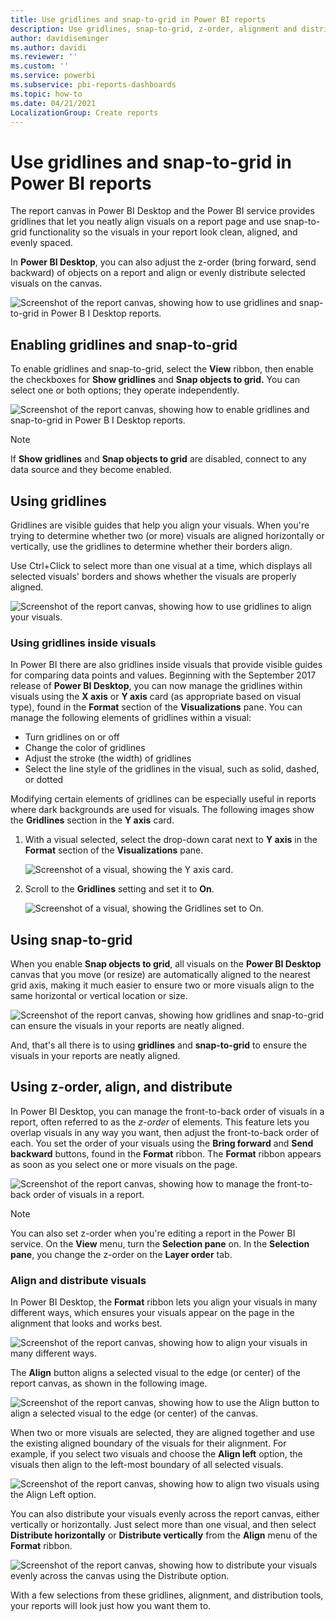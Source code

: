 ```yaml
---
title: Use gridlines and snap-to-grid in Power BI reports
description: Use gridlines, snap-to-grid, z-order, alignment and distribution in Power BI reports
author: davidiseminger
ms.author: davidi
ms.reviewer: ''
ms.custom: ''
ms.service: powerbi
ms.subservice: pbi-reports-dashboards
ms.topic: how-to
ms.date: 04/21/2021
LocalizationGroup: Create reports
---
```

# Use gridlines and snap-to-grid in Power BI reports
The report canvas in Power BI Desktop and the Power BI service provides gridlines that let you neatly align visuals on a report page and use snap-to-grid functionality so the visuals in your report look clean, aligned, and evenly spaced.

In **Power BI Desktop**, you can also adjust the z-order (bring forward, send backward) of objects on a report and align or evenly distribute selected visuals on the canvas.

![Screenshot of the report canvas, showing how to use gridlines and snap-to-grid in Power B I Desktop reports.](media/desktop-gridlines-snap-to-grid/snap-to-grid_0.png)

## Enabling gridlines and snap-to-grid
To enable gridlines and snap-to-grid, select the **View** ribbon, then enable the checkboxes for **Show gridlines** and **Snap objects to grid.** You can select one or both options; they operate independently.

![Screenshot of the report canvas, showing how to enable gridlines and snap-to-grid in Power B I Desktop reports.](media/desktop-gridlines-snap-to-grid/snap-to-grid_1.png)

> [!NOTE]
> If **Show gridlines** and **Snap objects to grid** are disabled, connect to any data source and they become enabled.

## Using gridlines
Gridlines are visible guides that help you align your visuals. When you're trying to determine whether two (or more) visuals are aligned horizontally or vertically, use the gridlines to determine whether their borders align.

Use Ctrl+Click to select more than one visual at a time, which displays all selected visuals' borders and shows whether the visuals are properly aligned.

![Screenshot of the report canvas, showing how to use gridlines to align your visuals.](media/desktop-gridlines-snap-to-grid/snap-to-grid_2.png)

### Using gridlines inside visuals
In Power BI there are also gridlines inside visuals that provide visible guides for comparing data points and values. Beginning with the September 2017 release of **Power BI Desktop**, you can now manage the gridlines within visuals using the **X axis** or **Y axis** card (as appropriate based on visual type), found in the **Format** section of the **Visualizations** pane. You can manage the following elements of gridlines within a visual:

* Turn gridlines on or off
* Change the color of gridlines
* Adjust the stroke (the width) of gridlines
* Select the line style of the gridlines in the visual, such as solid, dashed, or dotted

Modifying certain elements of gridlines can be especially useful in reports where dark backgrounds are used for visuals. The following images show the **Gridlines** section in the **Y axis** card.

1. With a visual selected, select the drop-down carat next to **Y axis** in the **Format** section of the **Visualizations** pane.
   
   ![Screenshot of a visual, showing the Y axis card.](media/desktop-gridlines-snap-to-grid/snap-to-grid_9.png)
   
1. Scroll to the **Gridlines** setting and set it to **On**.
   
   ![Screenshot of a visual, showing the Gridlines set to On.](media/desktop-gridlines-snap-to-grid/snap-to-grid-gridlines.png)
   
## Using snap-to-grid
When you enable **Snap objects to grid**, all visuals on the **Power BI Desktop** canvas that you move (or resize) are automatically aligned to the nearest grid axis, making it much easier to ensure two or more visuals align to the same horizontal or vertical location or size.

![Screenshot of the report canvas, showing how gridlines and snap-to-grid can ensure the visuals in your reports are neatly aligned.](media/desktop-gridlines-snap-to-grid/snap-to-grid_3.png)

And, that's all there is to using **gridlines** and **snap-to-grid** to ensure the visuals in your reports are neatly aligned.

## Using z-order, align, and distribute
In Power BI Desktop, you can manage the front-to-back order of visuals in a report, often referred to as the *z-order* of elements. This feature lets you overlap visuals in any way you want, then adjust the front-to-back order of each. You set the order of your visuals using the **Bring forward** and **Send backward** buttons, found in the **Format** ribbon. The **Format** ribbon appears as soon as you select one or more visuals on the page.

![Screenshot of the report canvas, showing how to manage the front-to-back order of visuals in a report.](media/desktop-gridlines-snap-to-grid/snap-to-grid_4.png)

> [!NOTE]
> You can also set z-order when you're editing a report in the Power BI service. On the **View** menu, turn the **Selection pane** on. In the **Selection pane**, you change the z-order on the **Layer order** tab.

### Align and distribute visuals

In Power BI Desktop, the **Format** ribbon lets you align your visuals in many different ways, which ensures your visuals appear on the page in the alignment that looks and works best.

![Screenshot of the report canvas, showing how to align your visuals in many different ways.](media/desktop-gridlines-snap-to-grid/snap-to-grid_5.png)

The **Align** button aligns a selected visual to the edge (or center) of the report canvas, as shown in the following image.

![Screenshot of the report canvas, showing how to use the Align button to align a selected visual to the edge (or center) of the canvas.](media/desktop-gridlines-snap-to-grid/snap-to-grid_6.png)

When two or more visuals are selected, they are aligned together and use the existing aligned boundary of the visuals for their alignment. For example, if you select two visuals and choose the **Align left** option, the visuals then align to the left-most boundary of all selected visuals.

![Screenshot of the report canvas, showing how to align two visuals using the Align Left option.](media/desktop-gridlines-snap-to-grid/snap-to-grid_7.png)

You can also distribute your visuals evenly across the report canvas, either vertically or horizontally. Just select more than one visual, and then select **Distribute horizontally** or **Distribute vertically** from the **Align** menu of the **Format** ribbon.

![Screenshot of the report canvas, showing how to distribute your visuals evenly across the canvas using the Distribute option.](media/desktop-gridlines-snap-to-grid/snap-to-grid_8.png)

With a few selections from these gridlines, alignment, and distribution tools, your reports will look just how you want them to.

